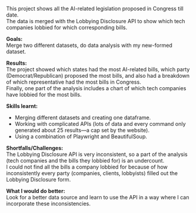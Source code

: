 This project shows all the AI-related legislation proposed in Congress till date.  
The data is merged with the Lobbying Disclosure API to show which tech companies lobbied for which corresponding bills.

**Goals:**  
Merge two different datasets, do data analysis with my new-formed dataset.  

**Results:**  
The project showed which states had the most AI-related bills, which party (Democrat/Republican) proposed the most bills, and also had a breakdown of which representative had the most bills in Congress.  
Finally, one part of the analysis includes a chart of which tech companies have lobbied for the most bills.

**Skills learnt:**  
- Merging different datasets and creating one dataframe.  
- Working with complicated APIs (lots of data and every command only generated about 25 results—a cap set by the website).  
- Using a combination of Playwright and BeautifulSoup.  

**Shortfalls/Challenges:**  
The Lobbying Disclosure API is very inconsistent, so a part of the analysis (tech companies and the bills they lobbied for) is an undercount.  
I could not find all the bills a company lobbied for because of how inconsistently every party (companies, clients, lobbyists) filled out the Lobbying Disclosure form.

**What I would do better:**  
Look for a better data source and learn to use the API in a way where I can incorporate these inconsistencies.
